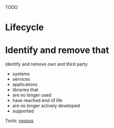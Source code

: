 TODO

# Lifecycle
# Identify and remove <entity> that <condition>

Identify and remove own and third party
  - systems
  - services
  - applications
  - libraries
that
  - are no longer used
  - have reached end of life
  - are no longer actively developed
  - supported

Tools: [nessus](https://www.tenable.com/products/nessus)


